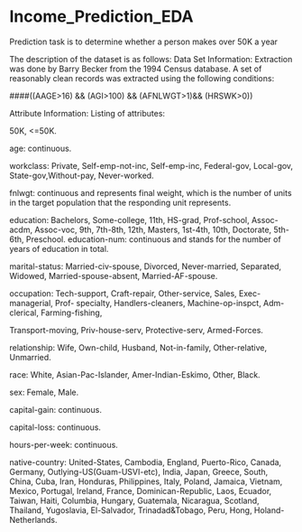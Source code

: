 # Income_Prediction_EDA
Prediction task is to determine whether a person makes over 50K a year

The description of the dataset is as follows:
Data Set Information: Extraction was done by Barry Becker from the 1994 Census database. A set of reasonably clean records was extracted using the following conditions:

####((AAGE>16) && (AGI>100) && (AFNLWGT>1)&& (HRSWK>0))

Attribute Information: Listing of attributes:

50K, <=50K.

age: continuous.

workclass: Private, Self-emp-not-inc, Self-emp-inc, Federal-gov, Local-gov, State-gov,Without-pay, Never-worked.

fnlwgt: continuous and represents final weight, which is the number of units in the target population that the responding unit represents.

education: Bachelors, Some-college, 11th, HS-grad, Prof-school, Assoc-acdm, Assoc-voc, 9th, 7th-8th, 12th, Masters, 1st-4th, 10th, Doctorate, 5th-6th, Preschool. education-num: continuous and stands for the number of years of education in total.

marital-status: Married-civ-spouse, Divorced, Never-married, Separated, Widowed, Married-spouse-absent, Married-AF-spouse.

occupation: Tech-support, Craft-repair, Other-service, Sales, Exec-managerial, Prof- specialty, Handlers-cleaners, Machine-op-inspct, Adm-clerical, Farming-fishing,

Transport-moving, Priv-house-serv, Protective-serv, Armed-Forces.

relationship: Wife, Own-child, Husband, Not-in-family, Other-relative, Unmarried. 

race: White, Asian-Pac-Islander, Amer-Indian-Eskimo, Other, Black.

sex: Female, Male.

capital-gain: continuous.

capital-loss: continuous.

hours-per-week: continuous.

native-country: United-States, Cambodia, England, Puerto-Rico, Canada, Germany, Outlying-US(Guam-USVI-etc), India, Japan, Greece, South, China, Cuba, Iran, Honduras, Philippines, Italy, Poland, Jamaica, Vietnam, Mexico, Portugal, Ireland, France, Dominican-Republic, Laos, Ecuador, Taiwan, Haiti, Columbia, Hungary, Guatemala, Nicaragua, Scotland, Thailand, Yugoslavia, El-Salvador, Trinadad&Tobago, Peru, Hong, Holand-Netherlands.
